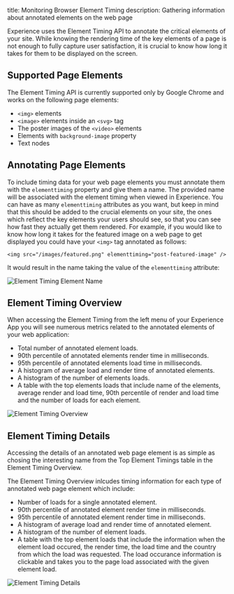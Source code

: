 title: Monitoring Browser Element Timing
description: Gathering information about annotated elements on the web page

Experience uses the Element Timing API to annotate the critical elements of your site. While knowing the rendering time of the key elements of a page is not enough to fully capture user satisfaction, it is crucial to know how long it takes for them to be displayed on the screen. 

## Supported Page Elements

The Element Timing API is currently supported only by Google Chrome and works on the following page elements:

* `<img>` elements
* `<image>` elements inside an `<svg>` tag
* The poster images of the `<video>` elements
* Elements with `background-image` property
* Text nodes

## Annotating Page Elements

To include timing data for your web page elements you must annotate them with the `elementtiming` property and give them a name. The provided name will be associated with the element timing when viewed in Experience. You can have as many `elementtiming` attributes as you want, but keep in mind that this should be added to the crucial elements on your site, the ones which reflect the key elements your users should see, so that you can see how fast they actually get them rendered. For example, if you would like to know how long it takes for the featured image on a web page to get displayed you could have your `<img>` tag annotated as follows:

```
<img src="/images/featured.png" elementtiming="post-featured-image" />
```

It would result in the name taking the value of the `elementtiming` attribute:

<img
  class="content-modal-image"
  alt="Element Timing Element Name"
  src="../../images/experience/elementtiming/element_timing_name.png"
  title="Element Timing Element Name"
/>

## Element Timing Overview

When accessing the Element Timing from the left menu of your Experience App you will see numerous metrics related to the annotated elements of your web application:

* Total number of annotated element loads.
* 90th percentile of annotated elements render time in milliseconds.
* 95th percentile of annotated elements load time in milliseconds.
* A histogram of average load and render time of annotated elements.
* A histogram of the number of elements loads.
* A table with the top elements loads that include name of the elements, average render and load time, 90th percentile of render and load time and the number of loads for each element.

<img
  class="content-modal-image"
  alt="Element Timing Overview"
  src="../../images/experience/elementtiming/element_timing_overview.png"
  title="Element Timing Overview"
/>

## Element Timing Details

Accessing the details of an annotated web page element is as simple as chosing the interesting name from the Top Element Timings table in the Element Timing Overview.

The Element Timing Overview inlcudes timing information for each type of annotated web page element which include:
 
* Number of loads for a single annotated element.
* 90th percentile of annotated element render time in milliseconds.
* 95th percentile of annotated element render time in milliseconds.
* A histogram of average load and render time of annotated element.
* A histogram of the number of element loads.
* A table with the top element loads that include the information when the element load occured, the render time, the load time and the country from which the load was requested. The load occurance information is clickable and takes you to the page load associated with the given element load.

<img
  class="content-modal-image"
  alt="Element Timing Details"
  src="../../images/experience/elementtiming/element_timing_details.png"
  title="Element Timing Details"
/>